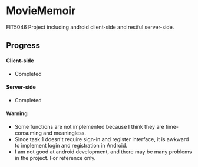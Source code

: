 # MovieMemoir
FIT5046 Project including android client-side and restful server-side.

## Progress

#### Client-side
* Completed

#### Server-side
* Completed

#### Warning
* Some functions are not implemented because I think they are time-consuming and meaningless.
* Since task 1 doesn't require sign-in and register interface, it is awkward to implement login and registration in Android.
* I am not good at android development, and there may be many problems in the project. For reference only.